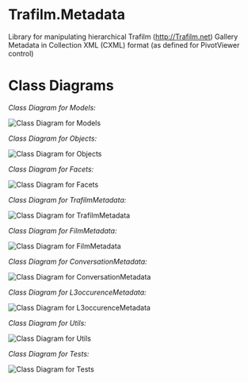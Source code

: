 # Trafilm.Metadata
Library for manipulating hierarchical Trafilm (http://Trafilm.net) Gallery Metadata in Collection XML (CXML) format (as defined for PivotViewer control)

# Class Diagrams

*Class Diagram for Models:*

![Class Diagram for Models](https://github.com/Zoomicon/Trafilm.Metadata/blob/master/Diagrams/Models.png)

*Class Diagram for Objects:*

![Class Diagram for Objects](https://github.com/Zoomicon/Trafilm.Metadata/blob/master/Diagrams/Objects.png)

*Class Diagram for Facets:*

![Class Diagram for Facets](https://github.com/Zoomicon/Trafilm.Metadata/blob/master/Diagrams/Facets.png)

*Class Diagram for TrafilmMetadata:*

![Class Diagram for TrafilmMetadata](https://github.com/Zoomicon/Trafilm.Metadata/blob/master/Diagrams/TrafilmMetadata.png)

*Class Diagram for FilmMetadata:*

![Class Diagram for FilmMetadata](https://github.com/Zoomicon/Trafilm.Metadata/blob/master/Diagrams/FilmMetadata.png)

*Class Diagram for ConversationMetadata:*

![Class Diagram for ConversationMetadata](https://github.com/Zoomicon/Trafilm.Metadata/blob/master/Diagrams/ConversationMetadata.png)

*Class Diagram for L3occurenceMetadata:*

![Class Diagram for L3occurenceMetadata](https://github.com/Zoomicon/Trafilm.Metadata/blob/master/Diagrams/L3occurenceMetadata.png)

*Class Diagram for Utils:*

![Class Diagram for Utils](https://github.com/Zoomicon/Trafilm.Metadata/blob/master/Diagrams/Utils.png)

*Class Diagram for Tests:*

![Class Diagram for Tests](https://github.com/Zoomicon/Trafilm.Metadata/blob/master/Diagrams/Tests.png)
